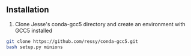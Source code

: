 ## Installation

1. Clone Jesse's conda-gcc5 directory and create an environment with GCC5 installed

  ```bash
  git clone https://github.com/ressy/conda-gcc5.git
  bash setup.py minions
  ```
